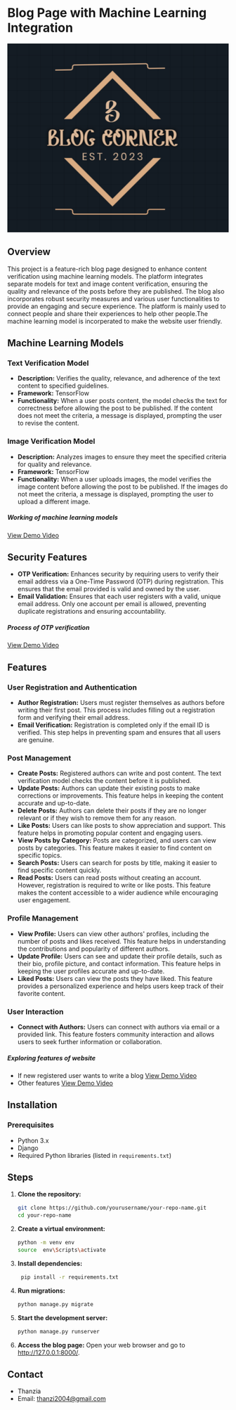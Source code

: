 

# Blog Page with Machine Learning Integration

![Blog Page Screenshot](Blog-Page/media/images/logo_blogpage_psEudMk.png "Blog Page Screenshot")

## Overview
This project is a feature-rich blog page designed to enhance content verification using machine learning models. The platform integrates separate models for text and image content verification, ensuring the quality and relevance of the posts before they are published. The blog also incorporates robust security measures and various user functionalities to provide an engaging and secure experience.
The platform is mainly used to connect people and share their experiences to help other people.The machine learning model is incorperated to make the website user friendly.

## Machine Learning Models

### Text Verification Model
- **Description:** Verifies the quality, relevance, and adherence of the text content to specified guidelines.
- **Framework:** TensorFlow
- **Functionality:** When a user posts content, the model checks the text for correctness before allowing the post to be published. If the content does not meet the criteria, a message is displayed, prompting the user to revise the content.

### Image Verification Model
- **Description:** Analyzes images to ensure they meet the specified criteria for quality and relevance.
- **Framework:** TensorFlow
- **Functionality:** When a user uploads images, the model verifies the image content before allowing the post to be published. If the images do not meet the criteria, a message is displayed, prompting the user to upload a different image.

##### Working of machine learning models
[View Demo Video](https://drive.google.com/file/d/1DkxVCK8zi9ENJseU8iuelb3N207Q5Kpu/view?usp=sharing)


## Security Features
- **OTP Verification:** Enhances security by requiring users to verify their email address via a One-Time Password (OTP) during registration. This ensures that the email provided is valid and owned by the user.
- **Email Validation:** Ensures that each user registers with a valid, unique email address. Only one account per email is allowed, preventing duplicate registrations and ensuring accountability.

##### Process of OTP verification
[View Demo Video](https://drive.google.com/file/d/1PXzw7fLmqxHhsobkWAVN8OhagPJTRylx/view?usp=drive_link)


## Features

### User Registration and Authentication
- **Author Registration:** Users must register themselves as authors before writing their first post. This process includes filling out a registration form and verifying their email address.
- **Email Verification:** Registration is completed only if the email ID is verified. This step helps in preventing spam and ensures that all users are genuine.

### Post Management
- **Create Posts:** Registered authors can write and post content. The text verification model checks the content before it is published.
- **Update Posts:** Authors can update their existing posts to make corrections or improvements. This feature helps in keeping the content accurate and up-to-date.
- **Delete Posts:** Authors can delete their posts if they are no longer relevant or if they wish to remove them for any reason.
- **Like Posts:** Users can like posts to show appreciation and support. This feature helps in promoting popular content and engaging users.
- **View Posts by Category:** Posts are categorized, and users can view posts by categories. This feature makes it easier to find content on specific topics.
- **Search Posts:** Users can search for posts by title, making it easier to find specific content quickly.
- **Read Posts:** Users can read posts without creating an account. However, registration is required to write or like posts. This feature makes the content accessible to a wider audience while encouraging user engagement.

### Profile Management
- **View Profile:** Users can view other authors' profiles, including the number of posts and likes received. This feature helps in understanding the contributions and popularity of different authors.
- **Update Profile:** Users can see and update their profile details, such as their bio, profile picture, and contact information. This feature helps in keeping the user profiles accurate and up-to-date.
- **Liked Posts:** Users can view the posts they have liked. This feature provides a personalized experience and helps users keep track of their favorite content.

### User Interaction
- **Connect with Authors:** Users can connect with authors via email or a provided link. This feature fosters community interaction and allows users to seek further information or collaboration.

##### Exploring features of website
- If new registered user wants to write a blog
   [View Demo Video](https://drive.google.com/file/d/18yZEiBF-EL6fdUmwAoeLAqXZq7xDCf_s/view?usp=drive_link)
- Other features
   [View Demo Video](https://drive.google.com/file/d/1Z50iLg24MKBb4H1DA3eZLH3btJCqfy68/view?usp=drive_link)



## Installation

### Prerequisites
- Python 3.x
- Django
- Required Python libraries (listed in `requirements.txt`)

## Steps
1. **Clone the repository:**
   ```bash
   git clone https://github.com/yourusername/your-repo-name.git
   cd your-repo-name
2. **Create a virtual environment:**
   ```bash
   python -m venv env
   source  env\Scripts\activate
3. **Install dependencies:**
   ```bash
    pip install -r requirements.txt
4. **Run migrations:**
   ```bash
   python manage.py migrate
5. **Start the development server:**
   ```bash
   python manage.py runserver
6. **Access the blog page:**
    Open your web browser and go to http://127.0.0.1:8000/.





## Contact
- Thanzia
- Email: thanzi2004@gmail.com
